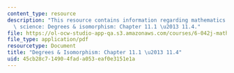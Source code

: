 ```yaml
---
content_type: resource
description: "This resource contains information regarding mathematics for computer\
  \ science: Degrees & isomorphism: Chapter 11.1 \u2013 11.4."
file: https://ol-ocw-studio-app-qa.s3.amazonaws.com/courses/6-042j-mathematics-for-computer-science-spring-2015/45cb28c714904fada053eaf0e3151e1a_MIT6_042JS15_Session19.pdf
file_type: application/pdf
resourcetype: Document
title: "Degrees & Isomorphism: Chapter 11.1 \u2013 11.4"
uid: 45cb28c7-1490-4fad-a053-eaf0e3151e1a
---
```

